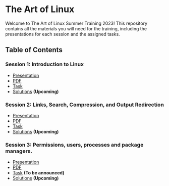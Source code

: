 # The Art of Linux

Welcome to The Art of Linux Summer Training 2023! This repository contains all the materials you will need for the training, including the presentations for each session and the assigned tasks. 

## Table of Contents

### Session 1: Introduction to Linux

- [Presentation](https://docs.google.com/presentation/d/1pJOu4AjdnAeFMqPGfYW4uaYPFiBUgfRmcei7-JBS70c/edit?usp=sharing)
- [PDF](Session1/Session1.pdf)
- [Task](Session1/README.md)
- [Solutions]() **(Upcoming)**


### Session 2: Links, Search, Compression, and Output Redirection

- [Presentation](https://docs.google.com/presentation/d/1mBhec4oLBWfpzH15E12YuR_c06YrbtYvM_JOwIp50KA/edit?usp=sharing)
- [PDF](Session2/Session2.pdf)
- [Task](Session2/README.md)
- [Solutions]() **(Upcoming)**


### Session 3: Permissions, users, processes and package managers.

- [Presentation](https://docs.google.com/presentation/d/1Bzv4We-uCLlVqjaYY9D5DP_RrLLe8irJFpPxw-Sx9eM/edit?usp=sharing)
- [PDF](Session3/Session-3.pdf)
- [Task]() **(To be announced)**
- [Solutions]() **(Upcoming)**